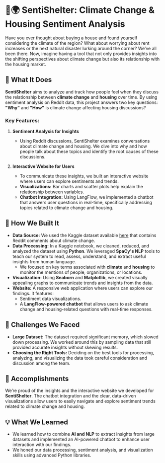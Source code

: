 # 🏡🌍 SentiShelter: Climate Change & Housing Sentiment Analysis

Have you ever thought about buying a house and found yourself considering the climate of the region? What about worrying about rent increases or the next natural disaster lurking around the corner? We’ve all been there. Now, imagine having a tool that not only provides insights into the shifting perspectives about climate change but also its relationship with the housing market.

## 🌟 What It Does

**SentiShelter** aims to analyze and track how people feel when they discuss the relationship between **climate change** and **housing** over time. By using sentiment analysis on Reddit data, this project answers two key questions: **"Why"** and **"How"** is climate change affecting housing discussions?

### Key Features:
1. **Sentiment Analysis for Insights**
   - Using Reddit discussions, SentiShelter examines conversations about climate change and housing. We dive into why and how people talk about these topics and identify the root causes of these discussions.

2. **Interactive Website for Users**
   - To communicate these insights, we built an interactive website where users can explore sentiments and trends.
   - **Visualizations:** Bar charts and scatter plots help explain the relationship between variables.
   - **Chatbot Integration:** Using LangFlow, we implemented a chatbot that answers user questions in real-time, specifically addressing topics related to climate change and housing.

## 🔨 How We Built It

- **Data Source:** We used the Kaggle dataset available [here](https://www.kaggle.com/datasets/pavellexyr/the-reddit-climate-change-dataset/data) that contains Reddit comments about climate change.
- **Data Processing:** In a Kaggle notebook, we cleaned, reduced, and analyzed the dataset using **Python**. We leveraged **SpaCy's NLP** tools to teach our system to read, assess, understand, and extract useful insights from human language.
  - We focused on key terms associated with **climate** and **housing** to monitor the mentions of people, organizations, or locations.
- **Visualization:** Using **Seaborn** and **Matplotlib**, we created visually appealing graphs to communicate trends and insights from the data.
- **Website:** A responsive web application where users can explore our findings. It features:
  - Sentiment data visualizations.
  - A **LangFlow-powered chatbot** that allows users to ask climate change and housing-related questions with real-time responses.

## 🚧 Challenges We Faced

- **Large Dataset:** The dataset required significant memory, which slowed down processing. We worked around this by sampling data that still provided accurate insights without skewing results.
- **Choosing the Right Tools:** Deciding on the best tools for processing, analyzing, and visualizing the data took careful consideration and discussion among the team.

## 🎉 Accomplishments

We’re proud of the insights and the interactive website we developed for **SentiShelter**. The chatbot integration and the clear, data-driven visualizations allow users to easily navigate and explore sentiment trends related to climate change and housing.

## 💡 What We Learned

- We learned how to combine **AI and NLP** to extract insights from large datasets and implemented an AI-powered chatbot to enhance user interaction with our findings.
- We honed our data processing, sentiment analysis, and visualization skills using advanced Python libraries.



